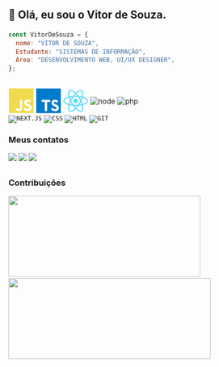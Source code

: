 ## 👋 Olá, eu sou o Vitor de Souza.

```JavaScript
const VitorDeSouza = {
  nome: "VITOR DE SOUZA",
  Estudante: "SISTEMAS DE INFORMAÇÂO",
  Area: "DESENVOLVIMENTO WEB, UI/UX DESIGNER",
};
```

<div style="display: inline_block"><br>
  <img align="center" alt="Js" height="50" width="50" src="https://raw.githubusercontent.com/devicons/devicon/master/icons/javascript/javascript-plain.svg">
  <img align="center" alt="Ts" height="50" width="50" src="https://raw.githubusercontent.com/devicons/devicon/master/icons/typescript/typescript-plain.svg">
  <img align="center" alt="React" height="50" width="50" src="https://raw.githubusercontent.com/devicons/devicon/master/icons/react/react-original.svg">
  <img align="center" alt="node" height="50" width="50" src="https://www.svgrepo.com/show/452075/node-js.svg">
  <img align="center" alt="php" height="50" width="50" src="https://www.svgrepo.com/show/373966/php.svg">
  <div>
    <code><img height="32" src="https://img.shields.io/badge/next.js-000000?style=for-the-badge&logo=nextdotjs&logoColor=white" alt="NEXT.JS"/></code>
    <code><img height="32" src="https://img.shields.io/badge/CSS3-1572B6?style=for-the-badge&logo=css3&logoColor=white" alt="CSS"/></code>
    <code><img height="32" src="https://img.shields.io/badge/HTML5-E34F26?style=for-the-badge&logo=html5&logoColor=white" alt="HTML"/></code></code>
    <code><img height="32" src="https://img.shields.io/badge/GIT-E44C30?style=for-the-badge&logo=git&logoColor=white" alt="GIT"/></code>
  </div>
 </div>

### Meus contatos 


  <div> 
  <a href="https://www.instagram.com/vitoordsb/" target="_blank"><img src="https://img.shields.io/badge/-Instagram-%23E4405F?style=for-the-badge&logo=instagram&logoColor=white" target="_blank"></a>
  <a href = "mailto:vitordsb2019@gmail.com"><img src="https://img.shields.io/badge/-Gmail-%23333?style=for-the-badge&logo=gmail&logoColor=white" target="_blank"></a>
  <a href="https://www.linkedin.com/in/vitor-de-souza-barreto-15067a1bb/" target="_blank"><img src="https://img.shields.io/badge/-LinkedIn-%230077B5?style=for-the-badge&logo=linkedin&logoColor=white" target="_blank"></a> 
  
</div>

  ##

### Contribuições

<div align="left">
  <a href="https://github.com/vitordsb">
  <img height="160em" width="380em" src="https://github-readme-stats.vercel.app/api/top-langs/?username=vitordsb&layout=compact&langs_count=7&theme=dracula"/>
  <img height="160em" width="400em" src="https://github-readme-stats.vercel.app/api?username=vitordsb&theme=dracula&show_icons=true"/>
</div>

  ##

